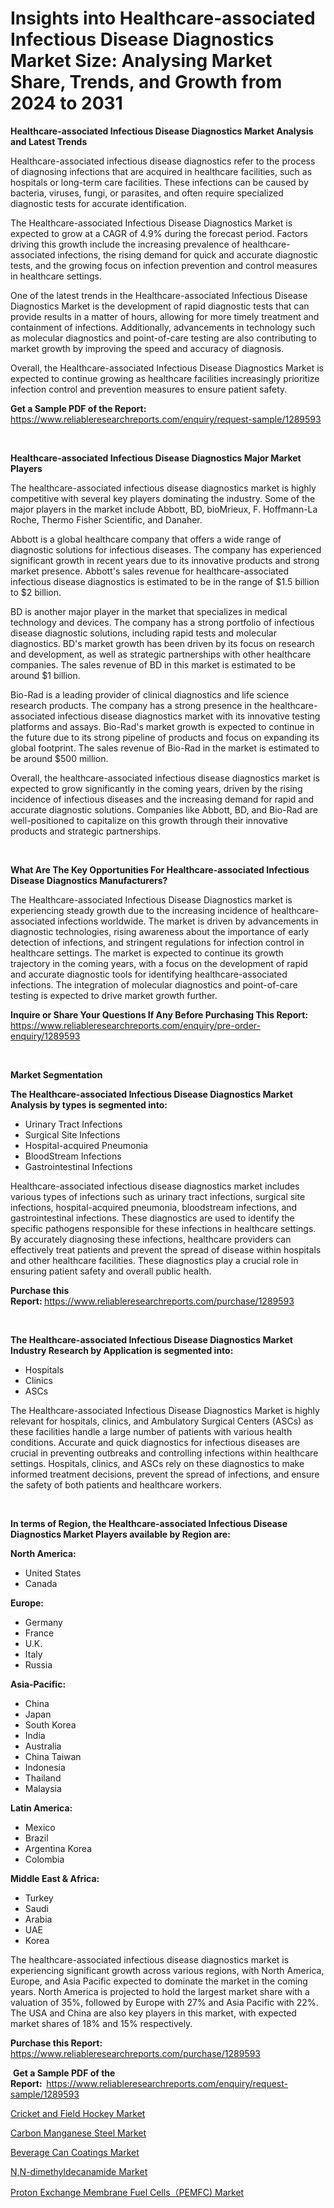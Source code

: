<p><h1>Insights into Healthcare-associated Infectious Disease Diagnostics Market Size: Analysing Market Share, Trends, and Growth from 2024 to 2031</h1></p><p><strong>Healthcare-associated Infectious Disease Diagnostics Market Analysis and Latest Trends</strong></p>
<p><p>Healthcare-associated infectious disease diagnostics refer to the process of diagnosing infections that are acquired in healthcare facilities, such as hospitals or long-term care facilities. These infections can be caused by bacteria, viruses, fungi, or parasites, and often require specialized diagnostic tests for accurate identification.</p><p>The Healthcare-associated Infectious Disease Diagnostics Market is expected to grow at a CAGR of 4.9% during the forecast period. Factors driving this growth include the increasing prevalence of healthcare-associated infections, the rising demand for quick and accurate diagnostic tests, and the growing focus on infection prevention and control measures in healthcare settings.</p><p>One of the latest trends in the Healthcare-associated Infectious Disease Diagnostics Market is the development of rapid diagnostic tests that can provide results in a matter of hours, allowing for more timely treatment and containment of infections. Additionally, advancements in technology such as molecular diagnostics and point-of-care testing are also contributing to market growth by improving the speed and accuracy of diagnosis.</p><p>Overall, the Healthcare-associated Infectious Disease Diagnostics Market is expected to continue growing as healthcare facilities increasingly prioritize infection control and prevention measures to ensure patient safety.</p></p>
<p><strong>Get a Sample PDF of the Report:&nbsp;</strong> <a href="https://www.reliableresearchreports.com/enquiry/request-sample/1289593">https://www.reliableresearchreports.com/enquiry/request-sample/1289593</a></p>
<p>&nbsp;</p>
<p><strong>Healthcare-associated Infectious Disease Diagnostics Major Market Players</strong></p>
<p><p>The healthcare-associated infectious disease diagnostics market is highly competitive with several key players dominating the industry. Some of the major players in the market include Abbott, BD, bioMrieux, F. Hoffmann-La Roche, Thermo Fisher Scientific, and Danaher.</p><p>Abbott is a global healthcare company that offers a wide range of diagnostic solutions for infectious diseases. The company has experienced significant growth in recent years due to its innovative products and strong market presence. Abbott's sales revenue for healthcare-associated infectious disease diagnostics is estimated to be in the range of $1.5 billion to $2 billion.</p><p>BD is another major player in the market that specializes in medical technology and devices. The company has a strong portfolio of infectious disease diagnostic solutions, including rapid tests and molecular diagnostics. BD's market growth has been driven by its focus on research and development, as well as strategic partnerships with other healthcare companies. The sales revenue of BD in this market is estimated to be around $1 billion.</p><p>Bio-Rad is a leading provider of clinical diagnostics and life science research products. The company has a strong presence in the healthcare-associated infectious disease diagnostics market with its innovative testing platforms and assays. Bio-Rad's market growth is expected to continue in the future due to its strong pipeline of products and focus on expanding its global footprint. The sales revenue of Bio-Rad in the market is estimated to be around $500 million.</p><p>Overall, the healthcare-associated infectious disease diagnostics market is expected to grow significantly in the coming years, driven by the rising incidence of infectious diseases and the increasing demand for rapid and accurate diagnostic solutions. Companies like Abbott, BD, and Bio-Rad are well-positioned to capitalize on this growth through their innovative products and strategic partnerships.</p></p>
<p>&nbsp;</p>
<p><strong>What Are The Key Opportunities For Healthcare-associated Infectious Disease Diagnostics Manufacturers?</strong></p>
<p><p>The Healthcare-associated Infectious Disease Diagnostics market is experiencing steady growth due to the increasing incidence of healthcare-associated infections worldwide. The market is driven by advancements in diagnostic technologies, rising awareness about the importance of early detection of infections, and stringent regulations for infection control in healthcare settings. The market is expected to continue its growth trajectory in the coming years, with a focus on the development of rapid and accurate diagnostic tools for identifying healthcare-associated infections. The integration of molecular diagnostics and point-of-care testing is expected to drive market growth further.</p></p>
<p><strong>Inquire or Share Your Questions If Any Before Purchasing This Report:</strong> <a href="https://www.reliableresearchreports.com/enquiry/pre-order-enquiry/1289593">https://www.reliableresearchreports.com/enquiry/pre-order-enquiry/1289593</a></p>
<p>&nbsp;</p>
<p><strong>Market Segmentation</strong></p>
<p><strong>The Healthcare-associated Infectious Disease Diagnostics Market Analysis by types is segmented into:</strong></p>
<p><ul><li>Urinary Tract Infections</li><li>Surgical Site Infections</li><li>Hospital-acquired Pneumonia</li><li>BloodStream Infections</li><li>Gastrointestinal Infections</li></ul></p>
<p><p>Healthcare-associated infectious disease diagnostics market includes various types of infections such as urinary tract infections, surgical site infections, hospital-acquired pneumonia, bloodstream infections, and gastrointestinal infections. These diagnostics are used to identify the specific pathogens responsible for these infections in healthcare settings. By accurately diagnosing these infections, healthcare providers can effectively treat patients and prevent the spread of disease within hospitals and other healthcare facilities. These diagnostics play a crucial role in ensuring patient safety and overall public health.</p></p>
<p><strong>Purchase this Report:&nbsp;</strong><a href="https://www.reliableresearchreports.com/purchase/1289593">https://www.reliableresearchreports.com/purchase/1289593</a></p>
<p>&nbsp;</p>
<p><strong>The Healthcare-associated Infectious Disease Diagnostics Market Industry Research by Application is segmented into:</strong></p>
<p><ul><li>Hospitals</li><li>Clinics</li><li>ASCs</li></ul></p>
<p><p>The Healthcare-associated Infectious Disease Diagnostics Market is highly relevant for hospitals, clinics, and Ambulatory Surgical Centers (ASCs) as these facilities handle a large number of patients with various health conditions. Accurate and quick diagnostics for infectious diseases are crucial in preventing outbreaks and controlling infections within healthcare settings. Hospitals, clinics, and ASCs rely on these diagnostics to make informed treatment decisions, prevent the spread of infections, and ensure the safety of both patients and healthcare workers.</p></p>
<p>&nbsp;</p>
<p><strong>In terms of Region, the Healthcare-associated Infectious Disease Diagnostics Market Players available by Region are:</strong></p>
<p>
    <p> <strong> North America: </strong>
        <ul>
            <li>United States</li>
            <li>Canada</li>
        </ul>
        </p> 
    <p> <strong> Europe: </strong>
        <ul>
            <li>Germany</li>
            <li>France</li>
            <li>U.K.</li>
            <li>Italy</li>
            <li>Russia</li>
        </ul>
        </p> 
    <p> <strong> Asia-Pacific: </strong>
        <ul>
            <li>China</li>
            <li>Japan</li>
            <li>South Korea</li>
            <li>India</li>
            <li>Australia</li>
            <li>China Taiwan</li>
            <li>Indonesia</li>
            <li>Thailand</li>
            <li>Malaysia</li>
        </ul>
        </p> 
    <p> <strong> Latin America: </strong>
        <ul>
            <li>Mexico</li>
            <li>Brazil</li>
            <li>Argentina Korea</li>
            <li>Colombia</li>
        </ul>
        </p> 
    <p> <strong> Middle East & Africa: </strong>
        <ul>
            <li>Turkey</li>
            <li>Saudi</li>
            <li>Arabia</li>
            <li>UAE</li>
            <li>Korea</li>
        </ul>
    </p>
    </p>
<p><p>The healthcare-associated infectious disease diagnostics market is experiencing significant growth across various regions, with North America, Europe, and Asia Pacific expected to dominate the market in the coming years. North America is projected to hold the largest market share with a valuation of 35%, followed by Europe with 27% and Asia Pacific with 22%. The USA and China are also key players in this market, with expected market shares of 18% and 15% respectively.</p></p>
<p><strong>Purchase this Report: </strong><a href="https://www.reliableresearchreports.com/purchase/1289593">https://www.reliableresearchreports.com/purchase/1289593</a></p>
<p>&nbsp;<strong>Get a Sample PDF of the Report:&nbsp;&nbsp;</strong><a href="https://www.reliableresearchreports.com/enquiry/request-sample/1289593">https://www.reliableresearchreports.com/enquiry/request-sample/1289593</a></p>
<p><strong></strong></p>
<p><p><a href="https://artistic-helicopter-ca9.notion.site/Cricket-and-Field-Hockey-Market-Centers-on-Aspects-such-as-Market-Growth-Market-Share-Market-Oppor-9d7158c83f1b4b188f2ea656774b06e0">Cricket and Field Hockey Market</a></p><p><a href="https://view.publitas.com/reportprime-1/carbon-manganese-steel-market-analysis-examines-its-scope-on-growth-opportunities-and-forecasted-trends-spanning-from-2024-to-2031/">Carbon Manganese Steel Market</a></p><p><a href="https://view.publitas.com/reportprime-1/beverage-can-coatings-market-with-the-goal-of-estimating-the-market-size-and-future-growth-potential-of-various-market-segments-based-on-component-applications-end-user-and-region/">Beverage Can Coatings Market</a></p><p><a href="https://valiant-lunge-8fe.notion.site/N-N-dimethyldecanamide-Market-Size-Global-Industry-Overview-Market-Segmentation-and-Forecast-2024-bc706bc95a2c4350ad3b0233ec7b203e">N,N-dimethyldecanamide Market</a></p><p><a href="https://picayune-night-cbd.notion.site/Decoding-the-Proton-Exchange-Membrane-Fuel-Cells-PEMFC-Market-A-Deep-Dive-into-the-Latest-Market-T-646823876f034b0a9b18674b241fe991">Proton Exchange Membrane Fuel Cells（PEMFC) Market</a></p></p>